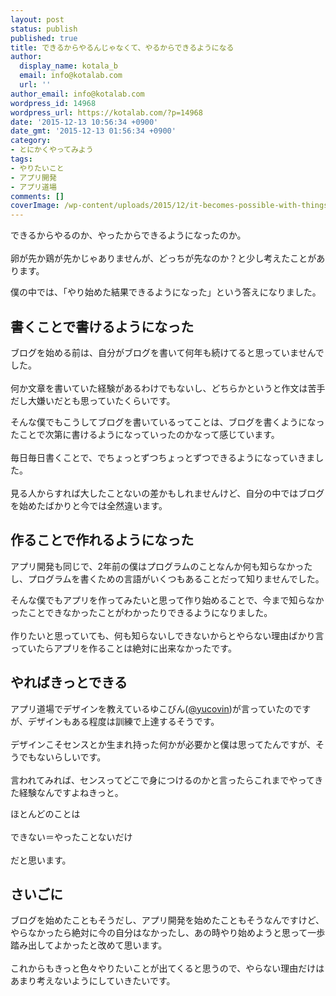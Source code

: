 ```yaml
---
layout: post
status: publish
published: true
title: できるからやるんじゃなくて、やるからできるようになる
author:
  display_name: kotala_b
  email: info@kotalab.com
  url: ''
author_email: info@kotalab.com
wordpress_id: 14968
wordpress_url: https://kotalab.com/?p=14968
date: '2015-12-13 10:56:34 +0900'
date_gmt: '2015-12-13 01:56:34 +0900'
category:
- とにかくやってみよう
tags:
- やりたいこと
- アプリ開発
- アプリ道場
comments: []
coverImage: /wp-content/uploads/2015/12/it-becomes-possible-with-things-to-do_20151213_01-780x585.jpg
---
```

<p>できるからやるのか、やったからできるようになったのか。<br><br />
卵が先か鶏が先かじゃありませんが、どっちが先なのか？と少し考えたことがあります。</p>
<p>僕の中では、「やり始めた結果できるようになった」という答えになりました。</p>
<!--more-->
<h2>書くことで書けるようになった</h2>
<p>ブログを始める前は、自分がブログを書いて何年も続けてると思っていませんでした。<br><br />
何か文章を書いていた経験があるわけでもないし、どちらかというと作文は苦手だし大嫌いだとも思っていたくらいです。</p>
<p>そんな僕でもこうしてブログを書いているってことは、ブログを書くようになったことで次第に書けるようになっていったのかなって感じています。<br><br />
毎日毎日書くことで、でちょっとずつちょっとずつできるようになっていきました。<br><br />
見る人からすれば大したことないの差かもしれませんけど、自分の中ではブログを始めたばかりと今では全然違います。</p>
<h2>作ることで作れるようになった</h2>
<p>アプリ開発も同じで、2年前の僕はプログラムのことなんか何も知らなかったし、プログラムを書くための言語がいくつもあることだって知りませんでした。  </p>
<p>そんな僕でもアプリを作ってみたいと思って作り始めることで、今まで知らなかったことできなかったことがわかったりできるようになりました。<br><br />
作りたいと思っていても、何も知らないしできないからとやらない理由ばかり言っていたらアプリを作ることは絶対に出来なかったです。</p>
<h2>やればきっとできる</h2>
<p>アプリ道場でデザインを教えているゆこびん(<a href="https://twitter.com/yucovin">@yucovin</a>)が言っていたのですが、デザインもある程度は訓練で上達するそうです。<br><br />
デザインこそセンスとか生まれ持った何かが必要かと僕は思ってたんですが、そうでもないらしいです。<br><br />
言われてみれば、センスってどこで身につけるのかと言ったらこれまでやってきた経験なんですよねきっと。</p>
<p>ほとんどのことは<br><br />
できない＝やったことないだけ<br><br />
だと思います。</p>
<h2>さいごに</h2>
<p>ブログを始めたこともそうだし、アプリ開発を始めたこともそうなんですけど、やらなかったら絶対に今の自分はなかったし、あの時やり始めようと思って一歩踏み出してよかったと改めて思います。<br><br />
これからもきっと色々やりたいことが出てくると思うので、やらない理由だけはあまり考えないようにしていきたいです。</p>

